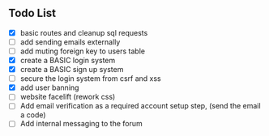 ## Todo List

- [x] basic routes and cleanup sql requests
- [ ] add sending emails externally
- [ ] add muting foreign key to users table
- [x] create a BASIC login system
- [x] create a BASIC sign up system
- [ ] secure the login system from csrf and xss
- [x] add user banning
- [ ] website facelift (rework css)
- [ ] Add email verification as a required account setup step, (send the email a code)
- [ ] Add internal messaging to the forum